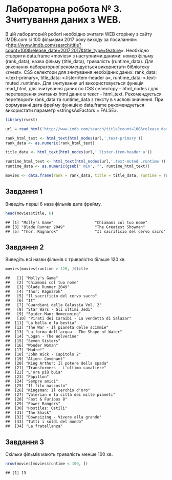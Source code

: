 Лабораторна робота № 3. Зчитування даних з WEB.
================

В цій лабораторній роботі необхідно зчитати WEB сторінку з сайту IMDB.com зі 100 фільмами 2017 року виходу за посиланням «<http://www.imdb.com/search/title?count=100&release_date=2017,2017&title_type=feature>». Необхідно створити data.frame «movies» з наступними даними: номер фільму (rank\_data), назва фільму (title\_data), тривалість (runtime\_data). Для виконання лабораторної рекомендується використати бібліотеку «rvest». CSS селектори для зчитування необхідних даних: rank\_data: «.text-primary», title\_data: «.lister-item-header a», runtime\_data: «.text-muted .runtime». Для зчитування url використовується функція read\_html, для зчитування даних по CSS селектору – html\_nodes і для перетворення зчитаних html даних в текст - html\_text. Рекомендується перетворити rank\_data та runtime\_data з тексту в числові значення. При формуванні дата фрейму функцією data.frame рекомендується використати параметр «stringsAsFactors = FALSE».

``` r
library(rvest)

url = read_html('http://www.imdb.com/search/title?count=100&release_date=2017,2017&title_type=feature')

rank_html_text <- html_text(html_nodes(url,'.text-primary'))
rank_data <- as.numeric(rank_html_text)

title_data <- html_text(html_nodes(url,'.lister-item-header a'))

runtime_html_text <- html_text(html_nodes(url,'.text-muted .runtime'))
runtime_data <- as.numeric(gsub(" min", "", runtime_html_text))

movies <- data.frame(rank = rank_data, title = title_data, runtime = runtime_data, stringsAsFactors = FALSE)
```

Завдання 1
----------

Виведіть перші 6 назв фільмів дата фрейму.

``` r
head(movies$title, 6)
```

    ## [1] "Molly's Game"                  "Chiamami col tuo nome"        
    ## [3] "Blade Runner 2049"             "The Greatest Showman"         
    ## [5] "Thor: Ragnarok"                "Il sacrificio del cervo sacro"

Завдання 2
----------

Виведіть всі назви фільмів с тривалістю більше 120 хв.

``` r
movies[movies$runtime > 120, ]$title
```

    ##   [1] "Molly's Game"                               
    ##   [2] "Chiamami col tuo nome"                      
    ##   [3] "Blade Runner 2049"                          
    ##   [4] "Thor: Ragnarok"                             
    ##   [5] "Il sacrificio del cervo sacro"              
    ##   [6] "It"                                         
    ##   [7] "Guardiani della Galassia Vol. 2"            
    ##   [8] "Star Wars - Gli ultimi Jedi"                
    ##   [9] "Spider-Man: Homecoming"                     
    ##   [10] "Pirati dei Caraibi - La vendetta di Salazar"
    ##  [11] "La bella e la bestia"                       
    ##  [12] "The War - Il pianeta delle scimmie"         
    ##  [13] "La forma dell'acqua - The Shape of Water"   
    ##  [14] "Logan - The Wolverine"                      
    ##  [15] "Seven Sisters"                              
    ##  [16] "Wonder Woman"                               
    ##  [17] "Madre!"                                     
    ##  [18] "John Wick - Capitolo 2"                     
    ##  [19] "Alien: Covenant"                            
    ##  [20] "King Arthur: Il potere della spada"         
    ##  [21] "Transformers - L'ultimo cavaliere"          
    ##  [22] "L'ora più buia"                             
    ##  [23] "Papillon"                                   
    ##  [24] "Sempre amici"                               
    ##  [25] "Il filo nascosto"                           
    ##  [26] "Kingsman: Il cerchio d'oro"                 
    ##  [27] "Valerian e la città dei mille pianeti"      
    ##  [28] "Fast & Furious 8"                           
    ##  [29] "Power Rangers"                              
    ##  [30] "Hostiles: Ostili"                           
    ##  [31] "The Shack"                                  
    ##  [32] "Downsizing - Vivere alla grande"            
    ##  [33] "Tutti i soldi del mondo"                    
    ##  [34] "La fratellanza" 

Завдання 3
----------

Скільки фільмів мають тривалість менше 100 хв.

``` r
nrow(movies[movies$runtime < 100, ])
```

    ## [1] 13
